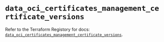 # `data_oci_certificates_management_certificate_versions`

Refer to the Terraform Registory for docs: [`data_oci_certificates_management_certificate_versions`](https://registry.terraform.io/providers/oracle/oci/6.18.0/docs/data-sources/certificates_management_certificate_versions).
